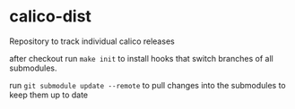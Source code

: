 # calico-dist

Repository to track individual calico releases

after checkout run `make init` to install hooks that switch branches of all submodules.

run `git submodule update --remote` to pull changes into the submodules to keep them up to date
